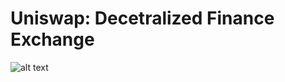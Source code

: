 # Uniswap: Decetralized Finance Exchange
![alt text](https://yfbit.finance/assets/images/logos-for-site04-1.png)
